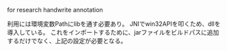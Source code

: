 for research
handwrite annotation

利用には環境変数Pathにlibを通す必要あり。
JNIでwin32APIを叩くため、dllを導入している。
これをインポートするために、jarファイルをビルドパスに追加するだけでなく、上記の設定が必要となる。